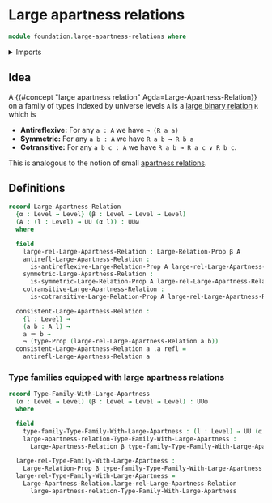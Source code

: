 # Large apartness relations

```agda
module foundation.large-apartness-relations where
```

<details><summary>Imports</summary>

```agda
open import foundation.cartesian-product-types
open import foundation.disjunction
open import foundation.identity-types
open import foundation.large-binary-relations
open import foundation.negation
open import foundation.propositions
open import foundation.universe-levels
```

</details>

## Idea

A {{#concept "large apartness relation" Agda=Large-Apartness-Relation}} on a family of types indexed by universe levels
`A` is a [large binary relation](foundation.large-binary-relations.md) `R` which
is

- **Antireflexive:** For any `a : A` we have `¬ (R a a)`
- **Symmetric:** For any `a b : A` we have `R a b → R b a`
- **Cotransitive:** For any `a b c : A` we have `R a b → R a c ∨ R b c`.

This is analogous to the notion of small
[apartness relations](foundation.apartness-relations.md).

## Definitions

```agda
record Large-Apartness-Relation
  {α : Level → Level} (β : Level → Level → Level)
  (A : (l : Level) → UU (α l)) : UUω
  where

  field
    large-rel-Large-Apartness-Relation : Large-Relation-Prop β A
    antirefl-Large-Apartness-Relation :
      is-antireflexive-Large-Relation-Prop A large-rel-Large-Apartness-Relation
    symmetric-Large-Apartness-Relation :
      is-symmetric-Large-Relation-Prop A large-rel-Large-Apartness-Relation
    cotransitive-Large-Apartness-Relation :
      is-cotransitive-Large-Relation-Prop A large-rel-Large-Apartness-Relation

  consistent-Large-Apartness-Relation :
    {l : Level} →
    (a b : A l) →
    a ＝ b →
    ¬ (type-Prop (large-rel-Large-Apartness-Relation a b))
  consistent-Large-Apartness-Relation a .a refl =
    antirefl-Large-Apartness-Relation a
```

### Type families equipped with large apartness relations

```agda
record Type-Family-With-Large-Apartness
  (α : Level → Level) (β : Level → Level → Level) : UUω
  where

  field
    type-family-Type-Family-With-Large-Apartness : (l : Level) → UU (α l)
    large-apartness-relation-Type-Family-With-Large-Apartness :
      Large-Apartness-Relation β type-family-Type-Family-With-Large-Apartness

  large-rel-Type-Family-With-Large-Apartness :
    Large-Relation-Prop β type-family-Type-Family-With-Large-Apartness
  large-rel-Type-Family-With-Large-Apartness =
    Large-Apartness-Relation.large-rel-Large-Apartness-Relation
      large-apartness-relation-Type-Family-With-Large-Apartness
```
